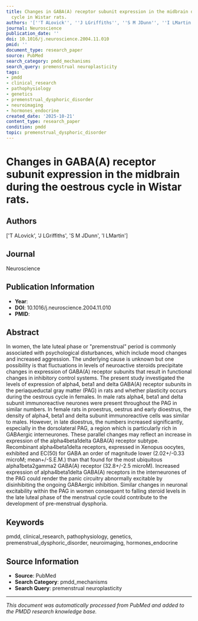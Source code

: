 ```yaml
---
title: Changes in GABA(A) receptor subunit expression in the midbrain during the oestrous
  cycle in Wistar rats.
authors: '[''T ALovick'', ''J LGriffiths'', ''S M JDunn'', ''I LMartin'']'
journal: Neuroscience
publication_date: ''
doi: 10.1016/j.neuroscience.2004.11.010
pmid: ''
document_type: research_paper
source: PubMed
search_category: pmdd_mechanisms
search_query: premenstrual neuroplasticity
tags:
- pmdd
- clinical_research
- pathophysiology
- genetics
- premenstrual_dysphoric_disorder
- neuroimaging
- hormones_endocrine
created_date: '2025-10-21'
content_type: research_paper
condition: pmdd
topic: premenstrual_dysphoric_disorder
---
```


# Changes in GABA(A) receptor subunit expression in the midbrain during the oestrous cycle in Wistar rats.

## Authors
['T ALovick', 'J LGriffiths', 'S M JDunn', 'I LMartin']

## Journal
Neuroscience

## Publication Information
- **Year**: 
- **DOI**: 10.1016/j.neuroscience.2004.11.010
- **PMID**: 

## Abstract
In women, the late luteal phase or "premenstrual" period is commonly associated with psychological disturbances, which include mood changes and increased aggression. The underlying cause is unknown but one possibility is that fluctuations in levels of neuroactive steroids precipitate changes in expression of GABA(A) receptor subunits that result in functional changes in inhibitory control systems. The present study investigated the levels of expression of alpha4, beta1 and delta GABA(A) receptor subunits in the periaqueductal gray matter (PAG) in rats and whether plasticity occurs during the oestrous cycle in females. In male rats alpha4, beta1 and delta subunit immunoreactive neurones were present throughout the PAG in similar numbers. In female rats in proestrus, oestrus and early dioestrus, the density of alpha4, beta1 and delta subunit immunoreactive cells was similar to males. However, in late dioestrus, the numbers increased significantly, especially in the dorsolateral PAG, a region which is particularly rich in GABAergic interneurones. These parallel changes may reflect an increase in expression of the alpha4beta1delta GABA(A) receptor subtype. Recombinant alpha4beta1delta receptors, expressed in Xenopus oocytes, exhibited and EC(50) for GABA an order of magnitude lower (2.02+/-0.33 microM; mean+/-S.E.M.) than that found for the most ubiquitous alpha1beta2gamma2 GABA(A) receptor (32.8+/-2.5 microM). Increased expression of alpha4beta1delta GABA(A) receptors in the interneurones of the PAG could render the panic circuitry abnormally excitable by disinhibiting the ongoing GABAergic inhibition. Similar changes in neuronal excitability within the PAG in women consequent to falling steroid levels in the late luteal phase of the menstrual cycle could contribute to the development of pre-menstrual dysphoria.

## Keywords
pmdd, clinical_research, pathophysiology, genetics, premenstrual_dysphoric_disorder, neuroimaging, hormones_endocrine

## Source Information
- **Source**: PubMed
- **Search Category**: pmdd_mechanisms
- **Search Query**: premenstrual neuroplasticity

---
*This document was automatically processed from PubMed and added to the PMDD research knowledge base.*

